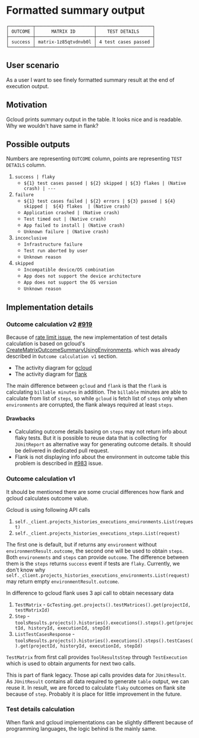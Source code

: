 # Formatted summary output 
```
┌─────────┬──────────────────────┬─────────────────────┐
│ OUTCOME │      MATRIX ID       │    TEST DETAILS     │
├─────────┼──────────────────────┼─────────────────────┤
│ success │ matrix-1z85qtvdnvb0l │ 4 test cases passed │
└─────────┴──────────────────────┴─────────────────────┘
```


## User scenario
As a user I want to see finely formatted summary result at the end of execution output.

## Motivation
Gcloud prints summary output in the table. It looks nice and is readable. Why we wouldn't have same in flank?

## Possible outputs
Numbers are representing `OUTCOME` column, points are representing `TEST DETAILS` column.
1. `success | flaky`
    * `${1} test cases passed | ${2} skipped | ${3} flakes | (Native crash) | ---`
2. `failure`
    * `${1} test cases failed | ${2} errors | ${3} passed | ${4} skipped |  ${4} flakes  | (Native crash)`
    * `Application crashed | (Native crash)`
    * `Test timed out | (Native crash)`
    * `App failed to install | (Native crash)`
    * `Unknown failure | (Native crash)`
3. `inconclusive`
    * `Infrastructure failure`
    * `Test run aborted by user`
    * `Unknown reason`
4. `skipped`
    * `Incompatible device/OS combination`
    * `App does not support the device architecture`
    * `App does not support the OS version`
    * `Unknown reason`

## Implementation details

### Outcome calculation v2 [#919](https://github.com/Flank/flank/pull/919)
Because of [rate limit issue](../bugs/891-rate-limit-exceeded.md), the new implementation of test details calculation is 
based on gcloud's [CreateMatrixOutcomeSummaryUsingEnvironments](https://github.com/Flank/gcloud_cli/blob/3c30bb59d18fa68c5a6df7d115786bc23f5fc224/google-cloud-sdk/lib/googlecloudsdk/api_lib/firebase/test/results_summary.py#L161).
which was already described in `Outcome calculation v1` section.

* The activity diagram for [gcloud](../gcloud/firebase/test/results_summary.puml)
* The activity diagram for [flank](../gcloud/firebase/test/results_summary.puml)

The main difference between `gcloud` and `flank` is that the `flank` is calculating `billable minutes` in addition. 
The `billable` minutes are able to calculate from list of `steps`, 
so while `gcloud` is fetch list of `steps` only when `environments` are corrupted, the flank always required at least `steps`.

#### Drawbacks
* Calculating outcome details basing on `steps` may not return info about flaky tests.
But it is possible to reuse data that is collecting for `JUnitReport` as alternative way for generating outcome details. It should be delivered in dedicated pull request.
* Flank is not displaying info about the environment in outcome table this problem is described in [#983](https://github.com/Flank/flank/issues/983) issue.

### Outcome calculation v1
It should be mentioned there are some crucial differences how flank and gcloud calculates outcome value.

Gcloud is using following API calls
1. `self._client.projects_histories_executions_environments.List(request)`
2. `self._client.projects_histories_executions_steps.List(request)`

The first one is default, but if returns any `environment` without `environmentResult.outcome`, the second one will be used to obtain `steps`. 
Both `environemnts` and `steps` can provide `outcome`. The difference between them is the `steps` returns `success` event if tests are `flaky`.
Currently, we don't know why `self._client.projects_histories_executions_environments.List(request)` may return empty `environmentResult.outcome`.

In difference to gcloud flank uses 3 api call to obtain necessary data
1. `TestMatrix` - `GcTesting.get.projects().testMatrices().get(projectId, testMatrixId)`
2. `Step` - `toolsResults.projects().histories().executions().steps().get(projectId, historyId, executionId, stepId)`
3. `ListTestCasesResponse` - `toolsResults.projects().histories().executions().steps().testCases().get(projectId, historyId, executionId, stepId)`

`TestMatrix` from first call provides `ToolResultsStep` through `TestExecution` which is used to obtain arguments for next two calls.  

This is part of flank legacy. Those api calls provides data for `JUnitResult`. 
As `JUnitResult` contains all data required to generate `table` output, we can reuse it.
In result, we are forced to calculate `flaky` outcomes on flank site because of `step`.
Probably it is place for little improvement in the future.

### Test details calculation
When flank and gcloud implementations can be slightly different because of programming languages,
the logic behind is the mainly same.

